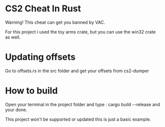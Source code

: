 # CS2 Cheat In Rust
Warning! This cheat can get you banned by VAC.

For this project i used the toy arms crate, but you can use the win32 crate as well.

# Updating offsets
Go to offsets.rs in the src folder and get your offsets from cs2-dumper

# How to build
Open your terminal in the project folder and type : cargo build --release 
and your done.

This project won't be supported or updated this is just a basic example.
